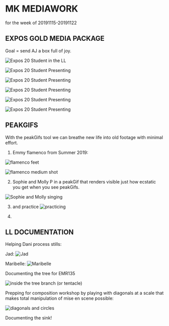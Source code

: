 # MK MEDIAWORK
for the week of 20191115-20191122

## EXPOS GOLD MEDIA PACKAGE

Goal = send AJ a box full of joy.

![Expos 20 Student in the LL](https://ll-show.s3.amazonaws.com/public/mk/mediawork/2019/11/20191114_001_EXPOS20Gold_ClassVisit_C300c_003_360.gif)

![Expos 20 Student Presenting](https://ll-show.s3.amazonaws.com/public/mk/mediawork/2019/11/003_360.gif)

![Expos 20 Student Presenting](https://ll-show.s3.amazonaws.com/public/mk/mediawork/2019/11/001_360.gif)

![Expos 20 Student Presenting](https://ll-show.s3.amazonaws.com/public/mk/mediawork/2019/11/student-1.jpg)

![Expos 20 Student Presenting](https://ll-show.s3.amazonaws.com/public/mk/mediawork/2019/11/student-3.jpg)

![Expos 20 Student Presenting](https://ll-show.s3.amazonaws.com/public/mk/mediawork/2019/11/student-2.jpg)

## PEAKGIFS

With the peakGifs tool we can breathe new life into old footage with minimal effort.

1. Emmy flamenco from Summer 2019:

![flamenco feet](https://ll-show.s3.amazonaws.com/public/mk/mediawork/2019/11/20190722_001_Emmy_FlamencoEdit_5Da_017_360.gif
)

![flamenco medium shot](https://ll-show.s3.amazonaws.com/public/mk/mediawork/2019/11/20190722_001_Emmy_FlamencoEdit_C300c_001_360.gif)


2. Sophie and Molly P in a peakGif that renders visible just how ecstatic you get when you see peakGifs.

![Sophie and Molly singing](https://ll-show.s3.amazonaws.com/public/mk/mediawork/2019/11/20180720_002_LLUF_MusicVideo_5Db_012_360.gif)

3. and practice
![practicing](https://ll-show.s3.amazonaws.com/public/mk/mediawork/2019/11/20180629_701_LLUF_MusicVideoPractice_5Da_004_360.gif)

4.

## LL DOCUMENTATION

Helping Dani process stills:

Jad:
![Jad](https://live.staticflickr.com/65535/49070641312_e1b918eb48_5k.jpg)

Maribelle:
![Maribelle](https://live.staticflickr.com/65535/49069913503_710371c1a5_5k.jpg)

Documenting the tree for EMR135

![inside the tree branch (or tentacle)](https://ll-show.s3.amazonaws.com/public/mk/mediawork/2019/11/inside-the-tentacle_360.gif)

Prepping for composition workshop by playing with diagonals at a scale that makes total manipulation of mise en scene possible:

![diagonals and circles](https://ll-show.s3.amazonaws.com/public/mk/mediawork/2019/11/diagonals-and-circles.jpeg)

Documenting the sink!
